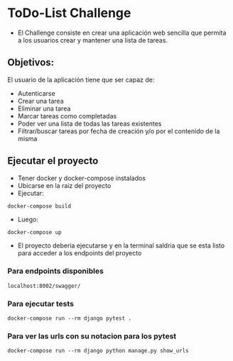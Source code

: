 # ToDo-List Challenge

- El Challenge consiste en crear una aplicación web sencilla que permita a los usuarios crear y mantener una lista de tareas.

## Objetivos:

El usuario de la aplicación tiene que ser capaz de:

- Autenticarse
- Crear una tarea
- Eliminar una tarea
- Marcar tareas como completadas
- Poder ver una lista de todas las tareas existentes
- Filtrar/buscar tareas por fecha de creación y/o por el contenido de la misma

## Ejecutar el proyecto
- Tener docker y docker-compose instalados
- Ubicarse en la raiz del proyecto
- Ejecutar:

```
docker-compose build
```

- Luego:
```
docker-compose up
```
- El proyecto deberia ejecutarse y en la terminal saldria que
se esta listo para acceder a los endpoints del proyecto

### Para endpoints disponibles
```
localhost:8002/swagger/
```

### Para ejecutar tests
```
docker-compose run --rm django pytest .
```


### Para ver las urls con su notacion para los pytest
```
docker-compose run --rm django python manage.py show_urls
```
